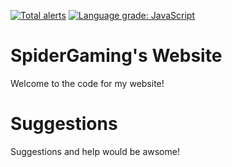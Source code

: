 [![Total alerts](https://img.shields.io/lgtm/alerts/g/SpiderGamin/SpiderGamin.github.io.svg?logo=lgtm&logoWidth=18)](https://lgtm.com/projects/g/SpiderGamin/SpiderGamin.github.io/alerts/)
[![Language grade: JavaScript](https://img.shields.io/lgtm/grade/javascript/g/SpiderGamin/SpiderGamin.github.io.svg?logo=lgtm&logoWidth=18)](https://lgtm.com/projects/g/SpiderGamin/SpiderGamin.github.io/context:javascript)

# SpiderGaming's Website
Welcome to the code for my website!

# Suggestions
Suggestions and help would be awsome!
